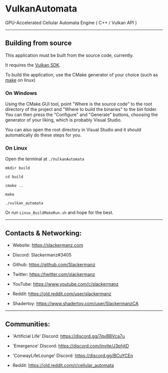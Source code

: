 # VulkanAutomata
GPU-Accelerated Cellular Automata Engine ( C++ / Vulkan API )

---

## Building from source

This application must be built from the source code, currently.

It requires the [Vulkan SDK](https://vulkan.lunarg.com/sdk/home).

To build the application, use the CMake generator of your choice (such as [make](https://www.gnu.org/software/make/) on linux)

### On Windows

Using the CMake GUI tool, point "Where is the source code" to the root directory of the project and "Where to build the binaries" to the bin folder.
You can then press the "Configure" and "Generate" buttons, choosing the generator of your liking, which is probably Visual Studio.

You can also open the root directory in Visual Studio and it should automatically do these steps for you.

### On Linux

Open the terminal at `./VulkanAutomata`

`mkdir build`

`cd build`

`cmake ..`

`make`

`./vulkan_automata`

Or run `Linux_BuildMakeRun.sh` and hope for the best.

---

## Contacts & Networking:

 - Website: https://slackermanz.com

 - Discord: Slackermanz#3405

 - Github: https://github.com/Slackermanz

 - Twitter: https://twitter.com/slackermanz

 - YouTube: https://www.youtube.com/c/slackermanz

 - Reddit: https://old.reddit.com/user/slackermanz

 - Shadertoy: https://www.shadertoy.com/user/SlackermanzCA

---

## Communities:

 - 'Artificial Life' Discord: https://discord.gg/7qvBBVca7u

 - 'Emergence' Discord: https://discord.com/invite/J3phjtD

 - 'ConwayLifeLounge' Discord: https://discord.gg/BCuYCEn

 - Reddit: https://old.reddit.com/r/cellular_automata


